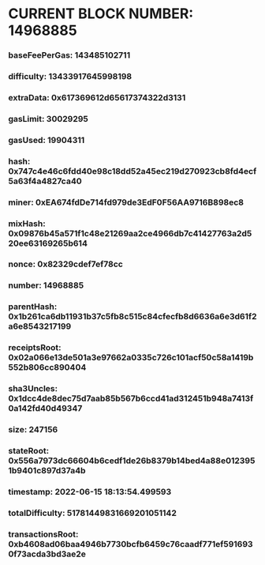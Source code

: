 # CURRENT BLOCK NUMBER: 14968885

### baseFeePerGas: 143485102711
### difficulty: 13433917645998198
### extraData: 0x617369612d65617374322d3131
### gasLimit: 30029295
### gasUsed: 19904311
### hash: 0x747c4e46c6fdd40e98c18dd52a45ec219d270923cb8fd4ecf5a63f4a4827ca40
### miner: 0xEA674fdDe714fd979de3EdF0F56AA9716B898ec8
### mixHash: 0x09876b45a571f1c48e21269aa2ce4966db7c41427763a2d520ee63169265b614
### nonce: 0x82329cdef7ef78cc
### number: 14968885
### parentHash: 0x1b261ca6db11931b37c5fb8c515c84cfecfb8d6636a6e3d61f2a6e8543217199
### receiptsRoot: 0x02a066e13de501a3e97662a0335c726c101acf50c58a1419b552b806cc890404
### sha3Uncles: 0x1dcc4de8dec75d7aab85b567b6ccd41ad312451b948a7413f0a142fd40d49347
### size: 247156
### stateRoot: 0x556a7973dc66604b6cedf1de26b8379b14bed4a88e0123951b9401c897d37a4b
### timestamp: 2022-06-15 18:13:54.499593
### totalDifficulty: 51781449831669201051142
### transactionsRoot: 0xb4608ad06baa4946b7730bcfb6459c76caadf771ef5916930f73acda3bd3ae2e
